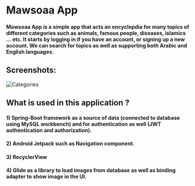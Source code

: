 # Mawsoaa App
#### Mawsoaa App is a simple app that acts an encyclopdia for many topics of different categories such as animals, famous people, diseases, islamics ... etc. It starts by logging in if you have an account, or signing up a new account. We can search for topics as well as supporting both Arabic and English languages.

## Screenshots:
![Categories](https://user-images.githubusercontent.com/95777100/219899418-68e57b19-10ae-4e45-a300-91b55293cf11.jpeg)


## What is used in this application ?
#### 1) Spring-Boot framework as a source of data (connected to database using MySQL workbench) and for authentication as well (JWT authentication and authorization).
#### 2) Android Jetpack such as Navigation component.
#### 3) RecyclerView
#### 4) Glide as a library to load images from database as well as binding adapter to show image in the UI.
